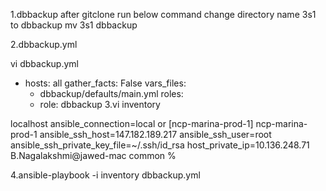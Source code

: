 
1.dbbackup
after gitclone run below command
change directory name 3s1 to dbbackup
mv 3s1 dbbackup

2.dbbackup.yml

vi dbbackup.yml
- hosts: all
  gather_facts: False
  vars_files:
    - dbbackup/defaults/main.yml
  roles:
    - role: dbbackup
3.vi inventory

localhost  ansible_connection=local
or 
 [ncp-marina-prod-1]
ncp-marina-prod-1 ansible_ssh_host=147.182.189.217 ansible_ssh_user=root ansible_ssh_private_key_file=~/.ssh/id_rsa host_private_ip=10.136.248.71
B.Nagalakshmi@jawed-mac common % 

4.ansible-playbook -i inventory dbbackup.yml







